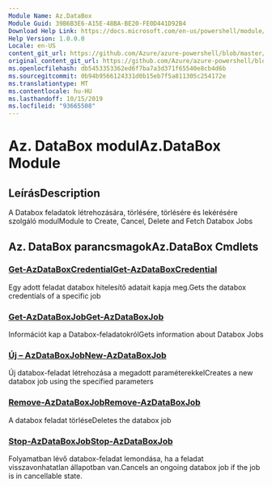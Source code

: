 ```yaml
---
Module Name: Az.DataBox
Module Guid: 39B6B3E6-A15E-48BA-BE20-FE0D441D92B4
Download Help Link: https://docs.microsoft.com/en-us/powershell/module/az.databox
Help Version: 1.0.0.0
Locale: en-US
content_git_url: https://github.com/Azure/azure-powershell/blob/master/src/DataBox/DataBox/help/Az.DataBox.md
original_content_git_url: https://github.com/Azure/azure-powershell/blob/master/src/DataBox/DataBox/help/Az.DataBox.md
ms.openlocfilehash: db5453353362ed6f7ba7a3d371f65540e8cb4d6b
ms.sourcegitcommit: 0b94b9566124331d0b15eb7f5a811305c254172e
ms.translationtype: MT
ms.contentlocale: hu-HU
ms.lasthandoff: 10/15/2019
ms.locfileid: "93665508"
---
```

# <span data-ttu-id="d5a6d-101">Az. DataBox modul</span><span class="sxs-lookup"><span data-stu-id="d5a6d-101">Az.DataBox Module</span></span>
## <span data-ttu-id="d5a6d-102">Leírás</span><span class="sxs-lookup"><span data-stu-id="d5a6d-102">Description</span></span>
<span data-ttu-id="d5a6d-103">A Databox feladatok létrehozására, törlésére, törlésére és lekérésére szolgáló modul</span><span class="sxs-lookup"><span data-stu-id="d5a6d-103">Module to Create, Cancel, Delete and Fetch Databox Jobs</span></span>

## <span data-ttu-id="d5a6d-104">Az. DataBox parancsmagok</span><span class="sxs-lookup"><span data-stu-id="d5a6d-104">Az.DataBox Cmdlets</span></span>
### [<span data-ttu-id="d5a6d-105">Get-AzDataBoxCredential</span><span class="sxs-lookup"><span data-stu-id="d5a6d-105">Get-AzDataBoxCredential</span></span>](Get-AzDataBoxCredential.md)
<span data-ttu-id="d5a6d-106">Egy adott feladat databox hitelesítő adatait kapja meg.</span><span class="sxs-lookup"><span data-stu-id="d5a6d-106">Gets the databox credentials of a specific job</span></span>

### [<span data-ttu-id="d5a6d-107">Get-AzDataBoxJob</span><span class="sxs-lookup"><span data-stu-id="d5a6d-107">Get-AzDataBoxJob</span></span>](Get-AzDataBoxJob.md)
<span data-ttu-id="d5a6d-108">Információt kap a Databox-feladatokról</span><span class="sxs-lookup"><span data-stu-id="d5a6d-108">Gets information about Databox Jobs</span></span>

### [<span data-ttu-id="d5a6d-109">Új – AzDataBoxJob</span><span class="sxs-lookup"><span data-stu-id="d5a6d-109">New-AzDataBoxJob</span></span>](New-AzDataBoxJob.md)
<span data-ttu-id="d5a6d-110">Új databox-feladat létrehozása a megadott paraméterekkel</span><span class="sxs-lookup"><span data-stu-id="d5a6d-110">Creates a new databox job using the specified parameters</span></span>

### [<span data-ttu-id="d5a6d-111">Remove-AzDataBoxJob</span><span class="sxs-lookup"><span data-stu-id="d5a6d-111">Remove-AzDataBoxJob</span></span>](Remove-AzDataBoxJob.md)
<span data-ttu-id="d5a6d-112">A databox feladat törlése</span><span class="sxs-lookup"><span data-stu-id="d5a6d-112">Deletes the databox job</span></span>

### [<span data-ttu-id="d5a6d-113">Stop-AzDataBoxJob</span><span class="sxs-lookup"><span data-stu-id="d5a6d-113">Stop-AzDataBoxJob</span></span>](Stop-AzDataBoxJob.md)
<span data-ttu-id="d5a6d-114">Folyamatban lévő databox-feladat lemondása, ha a feladat visszavonhatatlan állapotban van.</span><span class="sxs-lookup"><span data-stu-id="d5a6d-114">Cancels an ongoing databox job if the job is in cancellable state.</span></span>

